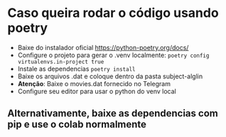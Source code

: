 # Caso queira rodar o código usando poetry

- Baixe do instalador oficial https://python-poetry.org/docs/
- Configure o projeto para gerar o .venv localmente: `poetry config virtualenvs.in-project true`
- Instale as dependencias `poetry install`
- Baixe os arquivos .dat e coloque dentro da pasta subject-alglin
- **Atenção**: Baixe o movies.dat fornecido no Telegram
- Configure seu editor para usar o python do venv local

## Alternativamente, baixe as dependencias com pip e use o colab normalmente